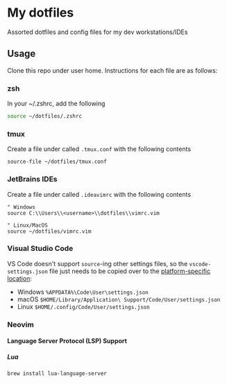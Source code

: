 # My dotfiles
Assorted dotfiles and config files for my dev workstations/IDEs

## Usage

Clone this repo under user home. Instructions for each file are as follows:

### zsh
In your ~/.zshrc, add the following

```zsh
source ~/dotfiles/.zshrc
```

### tmux
Create a file under <user home> called  `.tmux.conf` with the following contents

```tmux
source-file ~/dotfiles/tmux.conf
```

### JetBrains IDEs
Create a file under <user home> called `.ideavimrc` with the following contents

```vim
" Windows
source C:\\Users\\<username>\\dotfiles\\vimrc.vim

" Linux/MacOS
source ~/dotfiles/vimrc.vim
```

### Visual Studio Code
VS Code doesn't support `source`-ing other settings files, so the `vscode-settings.json` file just needs to be copied over to the [platform-specific location](https://code.visualstudio.com/docs/getstarted/settings#_settings-file-locations):

* Windows `%APPDATA%\Code\User\settings.json`
* macOS `$HOME/Library/Application\ Support/Code/User/settings.json`
* Linux `$HOME/.config/Code/User/settings.json`

### Neovim

#### Language Server Protocol (LSP) Support
##### Lua
```brew install lua-language-server```
